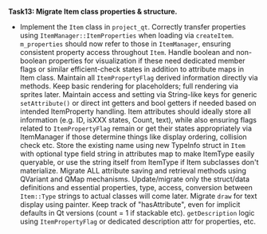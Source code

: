 **Task13: Migrate Item class properties & structure.**
- Implement the `Item` class in `project_qt`. Correctly transfer properties using `ItemManager::ItemProperties` when loading via `createItem`. `m_properties` should now refer to those in `ItemManager`, ensuring consistent property access throughout `Item`. Handle boolean and non-boolean properties for visualization if these need dedicated member flags or similar efficient-check states in addition to attribute maps in Item class. Maintain all `ItemPropertyFlag` derived information directly via methods. Keep basic rendering for placeholders; full rendering via sprites later. Maintain access and setting via String-like keys for generic `setAttribute()` or direct int getters and bool getters if needed based on intended ItemProperty handling. Item attributes should ideally store all information (e.g. ID, isXXX states, Count, text), while also ensuring flags related to `ItemPropertyFlag` remain or get their states appropriately via ItemManager if those determine things like display ordering, collision check etc. Store the existing name using new TypeInfo struct in `Item` with optional type field string in attributes map to make ItemType easily queryable, or use the string itself from ItemType if Item subclasses don't materialize. Migrate ALL attribute saving and retrieval methods using QVariant and QMap mechanisms. Update/migrate only the struct/data definitions and essential properties, type, access, conversion between `Item::Type` strings to actual classes will come later. Migrate `draw` for text display using painter. Keep track of "hasAttribute", even for implicit defaults in Qt versions (count = 1 if stackable etc). `getDescription` logic using `ItemPropertyFlag` or dedicated description attr for properties, etc.
